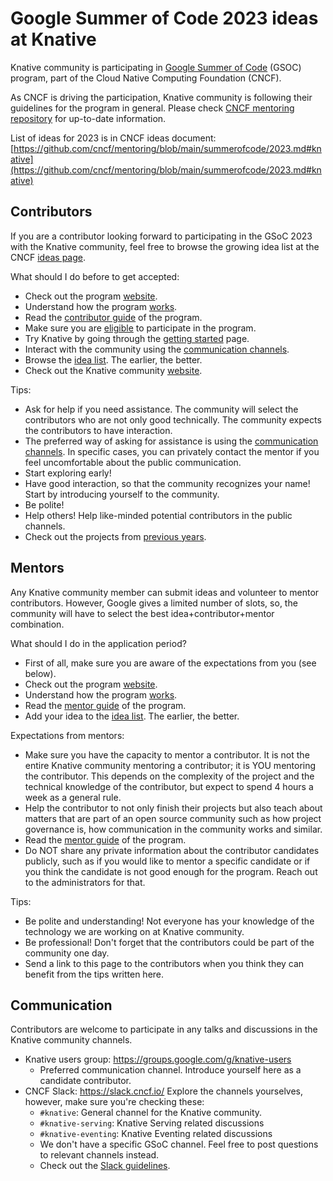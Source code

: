 # Google Summer of Code 2023 ideas at Knative

Knative community is participating in [Google Summer of Code](https://summerofcode.withgoogle.com/) (GSOC) program, part of the Cloud Native Computing Foundation (CNCF).

As CNCF is driving the participation, Knative community is following their guidelines for the program in general. Please check [CNCF mentoring repository](https://github.com/cncf/mentoring) for up-to-date information.

List of ideas for 2023 is in CNCF ideas document: [https://github.com/cncf/mentoring/blob/main/summerofcode/2023.md#knative](https://github.com/cncf/mentoring/blob/main/summerofcode/2023.md#knative) 

## Contributors

If you are a contributor looking forward to participating in the GSoC 2023 with the Knative community, feel free to
browse the growing idea list at the CNCF [ideas page](https://github.com/cncf/mentoring/blob/main/summerofcode/2023.md#knative).

What should I do before to get accepted:

* Check out the program [website](https://summerofcode.withgoogle.com/).
* Understand how the program [works](https://summerofcode.withgoogle.com/how-it-works).
* Read the [contributor guide](https://google.github.io/gsocguides/student/) of the program.
* Make sure you are [eligible](https://summerofcode.withgoogle.com/terms/contributor) to participate in the program.
* Try Knative by going through the [getting started](https://knative.dev/docs/getting-started/) page.
* Interact with the community using the [communication channels](#communication).
* Browse the [idea list](https://github.com/cncf/mentoring/blob/main/summerofcode/2023.md#knative). The earlier, the better.
* Check out the Knative community [website](https://knative.dev/docs/community/).

Tips:

* Ask for help if you need assistance. The community will select the contributors who are not only good technically.
  The community expects the contributors to have interaction.
* The preferred way of asking for assistance is using the [communication channels](#communication). In specific cases,
  you can privately contact the mentor if you feel uncomfortable about the public communication.
* Start exploring early!
* Have good interaction, so that the community recognizes your name! Start by introducing yourself to the community.
* Be polite!
* Help others! Help like-minded potential contributors in the public channels.
* Check out the projects from [previous years](https://summerofcode.withgoogle.com/archive).


## Mentors

Any Knative community member can submit ideas and volunteer to mentor contributors. However, Google gives a limited number of
slots, so, the community will have to select the best idea+contributor+mentor combination.

What should I do in the application period?

* First of all, make sure you are aware of the expectations from you (see below).
* Check out the program [website](https://summerofcode.withgoogle.com/).
* Understand how the program [works](https://summerofcode.withgoogle.com/how-it-works).
* Read the [mentor guide](https://google.github.io/gsocguides/mentor/) of the program.
* Add your idea to the [idea list](https://github.com/cncf/mentoring/blob/main/summerofcode/2023.md#knative). The earlier, the better.

Expectations from mentors:

* Make sure you have the capacity to mentor a contributor. It is not the entire Knative community mentoring a
  contributor; it is YOU mentoring the contributor. This depends on the complexity of the project and the technical
  knowledge of the contributor, but expect to spend 4 hours a week as a general rule.
* Help the contributor to not only finish their projects but also teach about matters that are part of an open source
  community such as how project governance is, how communication in the community works and similar.
* Read the [mentor guide](https://google.github.io/gsocguides/mentor/) of the program.
* Do NOT share any private information about the contributor candidates publicly, such as if you would like to mentor a
  specific candidate or if you think the candidate is not good enough for the program. Reach out to the administrators for
  that.

Tips:

* Be polite and understanding! Not everyone has your knowledge of the technology we are working on at Knative community.
* Be professional! Don't forget that the contributors could be part of the community one day.
* Send a link to this page to the contributors when you think they can benefit from the tips written here.

## Communication

Contributors are welcome to participate in any talks and discussions in the Knative community channels.

* Knative users group: https://groups.google.com/g/knative-users
    * Preferred communication channel. Introduce yourself here as a candidate contributor.
* CNCF Slack: https://slack.cncf.io/ Explore the channels yourselves, however, make sure you're checking these:
    * `#knative`: General channel for the Knative community.
    * `#knative-serving`: Knative Serving related discussions
    * `#knative-eventing`: Knative Eventing related discussions
    * We don't have a specific GSoC channel. Feel free to post questions to relevant channels instead.
    * Check out the [Slack guidelines](https://github.com/knative/community/blob/main/SLACK-GUIDELINES.md).
